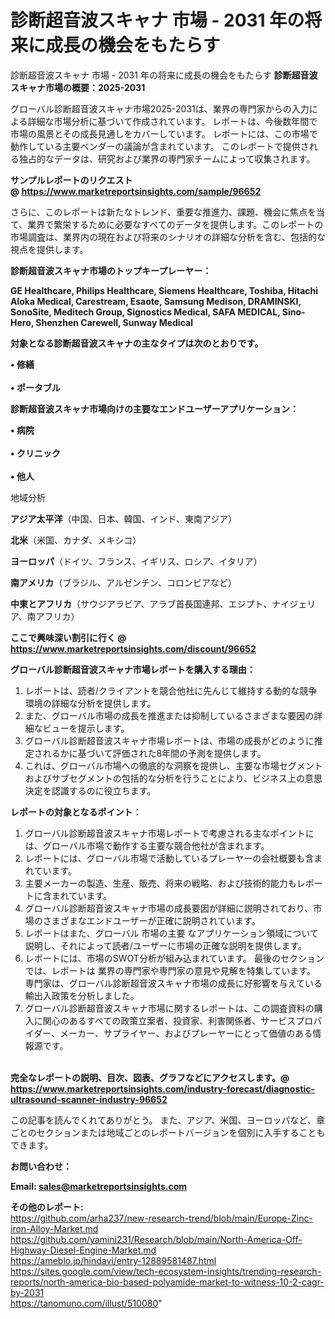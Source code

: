 # 診断超音波スキャナ 市場 - 2031 年の将来に成長の機会をもたらす
診断超音波スキャナ 市場 - 2031 年の将来に成長の機会をもたらす
<strong><b>診断超音波スキャナ市場の概要：2025-2031</b></strong>

グローバル診断超音波スキャナ市場2025-2031は、業界の専門家からの入力による詳細な市場分析に基づいて作成されています。 レポートは、今後数年間で市場の風景とその成長見通しをカバーしています。 レポートには、この市場で動作している主要ベンダーの議論が含まれています。 このレポートで提供される独占的なデータは、研究および業界の専門家チームによって収集されます。

<strong>サンプルレポートのリクエスト @ <a href=https://www.marketreportsinsights.com/sample/96652>https://www.marketreportsinsights.com/sample/96652</a></strong>

さらに、このレポートは新たなトレンド、重要な推進力、課題、機会に焦点を当て、業界で繁栄するために必要なすべてのデータを提供します。このレポートの市場調査は、業界内の現在および将来のシナリオの詳細な分析を含む、包括的な視点を提供します。

<strong>診断超音波スキャナ市場のトップキープレーヤー：</strong>

<strong>GE Healthcare, Philips Healthcare, Siemens Healthcare, Toshiba, Hitachi Aloka Medical, Carestream, Esaote, Samsung Medison, DRAMINSKI, SonoSite, Meditech Group, Signostics Medical, SAFA MEDICAL, Sino-Hero, Shenzhen Carewell, Sunway Medical</strong>

<strong><b>対象となる診断超音波スキャナの主なタイプは次のとおりです。</b></strong>

<strong>• 修繕<br><br>• ポータブル</strong>

<strong><b>診断超音波スキャナ市場向けの主要なエンドユーザーアプリケーション：</b></strong>

<strong>• 病院<br><br>• クリニック<br><br>• 他人</strong>

 地域分析

<strong><b>アジア太平洋</b></strong>（中国、日本、韓国、インド、東南アジア）

<strong><b>北米</b></strong>（米国、カナダ、メキシコ）

<strong><b>ヨーロッパ</b></strong>（ドイツ、フランス、イギリス、ロシア、イタリア）

<strong><b>南アメリカ</b></strong>（ブラジル、アルゼンチン、コロンビアなど）

<strong><b>中東とアフリカ</b></strong>（サウジアラビア、アラブ首長国連邦、エジプト、ナイジェリア、南アフリカ）

<strong>ここで興味深い割引に行く @ <a href=https://www.marketreportsinsights.com/discount/96652>https://www.marketreportsinsights.com/discount/96652</a></strong>

<strong><b>グローバル診断超音波スキャナ市場レポートを購入する理由：</b></strong>
<ol>
  <li>レポートは、読者/クライアントを競合他社に先んじて維持する動的な競争環境の詳細な分析を提供します。</li>
  <li>また、グローバル市場の成長を推進または抑制しているさまざまな要因の詳細なビューを提示します。</li>
  <li>グローバル診断超音波スキャナ市場レポートは、市場の成長がどのように推定されるかに基づいて評価された8年間の予測を提供します。</li>
  <li>これは、グローバル市場への徹底的な洞察を提供し、主要な市場セグメントおよびサブセグメントの包括的な分析を行うことにより、ビジネス上の意思決定を認識するのに役立ちます。</li>
</ol>
<strong><b>レポートの対象となるポイント：</b></strong>
<ol>
  <li>グローバル診断超音波スキャナ市場レポートで考慮される主なポイントには、グローバル市場で動作する主要な競合他社が含まれます。</li>
  <li>レポートには、グローバル市場で活動しているプレーヤーの会社概要も含まれています。</li>
  <li>主要メーカーの製造、生産、販売、将来の戦略、および技術的能力もレポートに含まれています。</li>
  <li>グローバル診断超音波スキャナ市場の成長要因が詳細に説明されており、市場のさまざまなエンドユーザーが正確に説明されています。</li>
  <li>レポートはまた、グローバル 市場の主要 なアプリケーション領域について説明し、それによって読者/ユーザーに市場の正確な説明を提供します。</li>
  <li>レポートには、市場のSWOT分析が組み込まれています。 最後のセクションでは、レポートは 業界の専門家や専門家の意見や見解を特集しています。 専門家は、グローバル診断超音波スキャナ市場の成長に好影響を与えている輸出入政策を分析しました。</li>
  <li>グローバル診断超音波スキャナ市場に関するレポートは、この調査資料の購入に関心のあるすべての政策立案者、投資家、利害関係者、サービスプロバイダー、メーカー、サプライヤー、およびプレーヤーにとって価値のある情報源です。</li>
</ol><br>
<strong>完全なレポートの説明、目次、図表、グラフなどにアクセスします。@ <a href=https://www.marketreportsinsights.com/industry-forecast/diagnostic-ultrasound-scanner-industry-96652>https://www.marketreportsinsights.com/industry-forecast/diagnostic-ultrasound-scanner-industry-96652</a></strong>

この記事を読んでくれてありがとう。 また、アジア、米国、ヨーロッパなど、章ごとのセクションまたは地域ごとのレポートバージョンを個別に入手することもできます。

<strong><b>お問い合わせ：</b></strong>

<strong>Email: </strong><a href=mailto:sales@marketreportsinsights.com><strong>sales@marketreportsinsights.com</strong></a>

<strong>その他のレポート:</strong>
<br>
<a href=https://github.com/arha237/new-research-trend/blob/main/Europe-Zinc-iron-Alloy-Market.md>https://github.com/arha237/new-research-trend/blob/main/Europe-Zinc-iron-Alloy-Market.md</a>
<br>
<a href=https://github.com/yamini231/Research/blob/main/North-America-Off-Highway-Diesel-Engine-Market.md>https://github.com/yamini231/Research/blob/main/North-America-Off-Highway-Diesel-Engine-Market.md</a>
<br>
<a href=https://ameblo.jp/hindavi/entry-12889581487.html>https://ameblo.jp/hindavi/entry-12889581487.html</a>
<br>
<a href=https://sites.google.com/view/tech-ecosystem-insights/trending-research-reports/north-america-bio-based-polyamide-market-to-witness-10-2-cagr-by-2031>https://sites.google.com/view/tech-ecosystem-insights/trending-research-reports/north-america-bio-based-polyamide-market-to-witness-10-2-cagr-by-2031</a>
<br>
<a href=https://tanomuno.com/illust/510080>https://tanomuno.com/illust/510080</a>"
